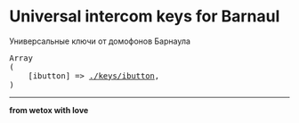 # Universal intercom keys for Barnaul

Универсальные ключи от домофонов Барнаула

<pre>
Array
(
    [ibutton] => <a target="_blank" href="//github.com/wetox-team/flipperzero-goodies/tree/master/intercom-keys/brn/keys/ibutton">./keys/ibutton</a>,
)
</pre>

---

__from wetox with love__
